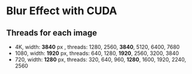 # Blur Effect with CUDA

## Threads for each image
* 4K, width: **3840** px , threads: 1280, 2560, **3840**, 5120, 6400, 7680
* 1080, width: **1920** px, threads: 640, 1280, **1920**, 2560, 3200, 3840
* 720, width: **1280** px, threads: 320, 640, 960, **1280**, 1600, 1920, 2240, 2560